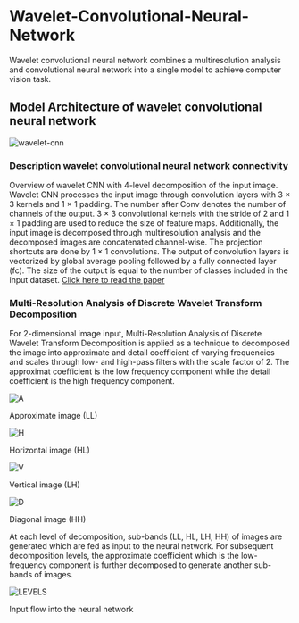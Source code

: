# Wavelet-Convolutional-Neural-Network
Wavelet convolutional neural network  combines a multiresolution analysis and convolutional neural network into a single  model to achieve computer vision task.

## Model Architecture of wavelet convolutional neural network
![wavelet-cnn](https://user-images.githubusercontent.com/63404097/153762968-c4fccfaf-9940-41ea-ae1e-29630d4eecb8.png)

### Description wavelet convolutional neural network connectivity
 Overview of wavelet CNN with 4-level decomposition of the input image. Wavelet CNN processes the input image through
convolution layers with 3 × 3 kernels and 1 × 1 padding. The number after Conv denotes the number of channels of the output. 3 × 3
convolutional kernels with the stride of 2 and 1 × 1 padding are used to reduce the size of feature maps. Additionally, the input image is
decomposed through multiresolution analysis and the decomposed images are concatenated channel-wise. The projection shortcuts are done
by 1 × 1 convolutions. The output of convolution layers is vectorized by global average pooling followed by a fully connected layer (fc).
The size of the output is equal to the number of classes included in the input dataset.
[Click here to read the paper](https://arxiv.org/pdf/1805.08620.pdf)

### Multi-Resolution Analysis of Discrete Wavelet Transform Decomposition
For 2-dimensional image input, Multi-Resolution Analysis of Discrete Wavelet Transform Decomposition is applied as a technique to decomposed the image into approximate and detail coefficient of varying frequencies and scales through low- and high-pass filters with the scale factor of 2. The approximat coefficient is the low frequency component while the detail coefficient is the high frequency component.


![A](https://user-images.githubusercontent.com/63404097/153786311-03fbb2f6-9941-45c9-98e6-bb0320dfaf78.PNG) 

Approximate image (LL)



![H](https://user-images.githubusercontent.com/63404097/153786330-85594e96-a0c9-4992-8892-93e6ef72ccbd.PNG)

Horizontal image (HL)



![V](https://user-images.githubusercontent.com/63404097/153786343-7987f1c1-6b6f-4909-b31b-aaab34887135.PNG)

Vertical image (LH)



![D](https://user-images.githubusercontent.com/63404097/153786351-603aad20-8778-4375-8f4e-d4380e5c5c13.PNG)

Diagonal image (HH)



At each level of decomposition, sub-bands (LL, HL, LH, HH) of images are generated which are fed as input to the neural network. For subsequent decomposition levels, the approximate coefficient which is the low-frequency component is further decomposed to generate another sub-bands of images.

![LEVELS](https://user-images.githubusercontent.com/63404097/153786542-5a057d4a-ac90-433a-8f25-3b089ed6881a.PNG)

Input flow into the neural network



